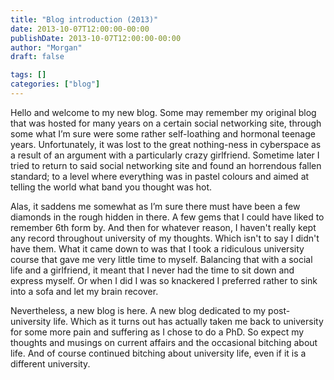 ```yaml
---
title: "Blog introduction (2013)"
date: 2013-10-07T12:00:00-00:00
publishDate: 2013-10-07T12:00:00-00:00
author: "Morgan"
draft: false

tags: []
categories: ["blog"]
---
```


Hello and welcome to my new blog. Some may remember my original blog  that was hosted for many years on a certain social networking site, through some what I’m sure were some rather self-loathing and hormonal teenage years.  Unfortunately, it was lost to the great nothing-ness in cyberspace as a result of an argument with a particularly crazy girlfriend.  Sometime later I tried to return to said social networking site and found an horrendous fallen standard;  to a level where everything was in pastel  colours and aimed at telling the world what band you thought was hot.

Alas, it saddens me somewhat as I’m sure there must have been a few  diamonds in the rough hidden in there. A few gems that I could have  liked to remember 6th form by. And then for whatever reason, I haven't  really kept any record throughout university of my thoughts. Which isn't  to say I didn't have them.  What it came down to was that I took a ridiculous university course that gave me very little time to myself.  Balancing that with a social life and a girlfriend, it meant that I never had the time to sit down and express myself.  Or when I did I was so knackered I preferred rather to sink into a sofa and let my brain recover.

Nevertheless, a new blog is here. A new blog dedicated to my  post-university life. Which as it turns out has actually taken me back to university for some more pain and suffering as I chose to do a PhD.  So expect my thoughts and musings on current affairs and the occasional bitching about life.  And of course continued bitching about university life, even if it is a different university.
